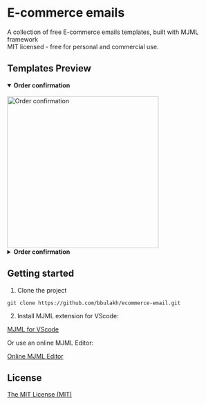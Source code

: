 # E-commerce emails

A collection of free E-commerce emails templates, built with MJML framework<br>
MIT licensed - free for personal and commercial use.

## Templates Preview

<details open="true"><summary><strong>Order confirmation</strong></summary><br>
<img width="350px" src="https://ik.imagekit.io/zxaewhloxf/screencapture-127-0-0-1-5500-order-confirmation-html-2023-08-08-15_17_00.png?updatedAt=1691497050520" alt="Order confirmation">
</details>

<details><summary><strong>Order confirmation</strong></summary><br>
<img width="350px" src="https://ik.imagekit.io/zxaewhloxf/screencapture-127-0-0-1-5500-welcome-html-2023-08-09-15_58_43.png?updatedAt=1691585986065" alt="Welcome email">
</details>



## Getting started

1. Clone the project
```
git clone https://github.com/bbulakh/ecommerce-email.git
```

2. Install MJML extension for VScode:

[MJML for VScode](https://marketplace.visualstudio.com/items?itemName=mjmlio.vscode-mjml)


Or use an online MJML Editor:

[Online MJML Editor](https://mjml.io/try-it-live)



## License
[The MIT License (MIT)](https://github.com/bbulakh/ecommerce-email/blob/main/LICENSE)
